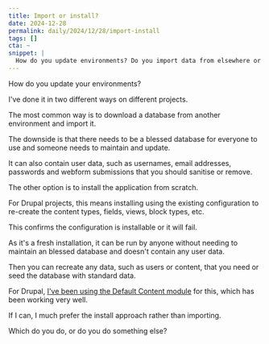 ```yaml
---
title: Import or install?
date: 2024-12-28
permalink: daily/2024/12/28/import-install
tags: []
cta: ~
snippet: |
  How do you update environments? Do you import data from elsewhere or install from scratch?
---
```


How do you update your environments?

I've done it in two different ways on different projects.

The most common way is to download a database from another environment and import it.

The downside is that there needs to be a blessed database for everyone to use and someone needs to maintain and update.

It can also contain user data, such as usernames, email addresses, passwords and webform submissions that you should sanitise or remove.

The other option is to install the application from scratch.

For Drupal projects, this means installing using the existing configuration to re-create the content types, fields, views, block types, etc.

This confirms the configuration is installable or it will fail.

As it's a fresh installation, it can be run by anyone without needing to maintain an blessed database and doesn't contain any user data.

Then you can recreate any data, such as users or content, that you need or seed the database with standard data.

For Drupal, [I've been using the Default Content module][0] for this, which has been working very well.

If I can, I much prefer the install approach rather than importing.

Which do you do, or do you do something else?

[0]: {{site.url}}/daily/2024/09/16/experimenting-with-the-default-content-module
